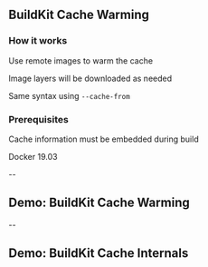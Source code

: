 ## BuildKit Cache Warming

### How it works

Use remote images to warm the cache

Image layers will be downloaded as needed

Same syntax using `--cache-from`

### Prerequisites

Cache information must be embedded during build

Docker 19.03

--

## Demo: BuildKit Cache Warming

<!-- include: buildkit-0.command -->

<!-- include: buildkit-1.command -->

--

## Demo: BuildKit Cache Internals

<!-- include: internals-0.command -->
